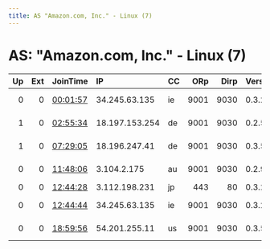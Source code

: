 ```yaml
---
title: AS "Amazon.com, Inc." - Linux (7)
---
```


# AS: "Amazon.com, Inc." - Linux (7)

|   Up |   Ext | JoinTime                                                                                            | IP             | CC   |   ORp |   Dirp | Version   | Contact                   | Nickname     |   eFamMembers |
|-----:|------:|:----------------------------------------------------------------------------------------------------|:---------------|:-----|------:|-------:|:----------|:--------------------------|:-------------|--------------:|
|    0 |     0 | [00:01:57](https://metrics.torproject.org/rs.html#details/989A625F5EA6346CB7BA9D72C5C300FCD1794265) | 34.245.63.135  | ie   |  9001 |   9030 | 0.3.2.10  | miner4africa at gmail dot | miner4africa |             1 |
|    1 |     0 | [02:55:34](https://metrics.torproject.org/rs.html#details/5E3D7689FB7A84694DA07AB939F6AB78520183C7) | 18.197.153.254 | de   |  9001 |   9030 | 0.2.5.16  | miner4africa at gmail dot | miner4africa |             1 |
|    1 |     0 | [07:29:05](https://metrics.torproject.org/rs.html#details/86DDA45FA324DAAA880332432C3559054837D280) | 18.196.247.41  | de   |  9001 |   9030 | 0.3.5.8   | miner4africa at gmail dot | miner4africa |             1 |
|    0 |     0 | [11:48:06](https://metrics.torproject.org/rs.html#details/763A4ABCBD4C513EBC6B89E55D61B12E3E1B8F3C) | 3.104.2.175    | au   |  9001 |   9030 | 0.2.9.16  | miner4africa at gmail dot | miner4africa |             1 |
|    0 |     0 | [12:44:28](https://metrics.torproject.org/rs.html#details/3B358509876FFFF6B7948F392C2F7F1507ACB2AA) | 3.112.198.231  | jp   |   443 |     80 | 0.3.2.10  | None                      | Unnamed      |             1 |
|    0 |     0 | [12:44:44](https://metrics.torproject.org/rs.html#details/29EEF7045813ABD60ED73C795C86AC5F30794188) | 34.245.63.135  | ie   |  9001 |   9030 | 0.3.2.10  | miner4africa at gmail dot | miner4africa |             1 |
|    0 |     0 | [18:59:56](https://metrics.torproject.org/rs.html#details/7688B953BF9AE6BD743BB78E0C1856AB5624654F) | 54.201.255.11  | us   |  9001 |   9030 | 0.3.5.8   | miner4africa at gmail dot | miner4africa |             1 |
